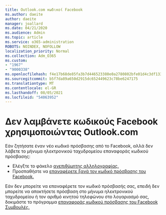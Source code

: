 ```yaml
---
title: Outlook.com κωδικοί Facebook
ms.author: daeite
author: daeite
manager: joallard
ms.date: 04/21/2020
ms.audience: Admin
ms.topic: article
ms.service: o365-administration
ROBOTS: NOINDEX, NOFOLLOW
localization_priority: Normal
ms.collection: Adm_O365
ms.custom:
- "1967"
- "9000338"
ms.openlocfilehash: f4e17b68de85fa3b7d446523380e0a2780802bfe01d4c3df133f4b7231a0d16c
ms.sourcegitcommit: b5f7da89a650d2915dc652449623c78be6247175
ms.translationtype: MT
ms.contentlocale: el-GR
ms.lasthandoff: 08/05/2021
ms.locfileid: "54063952"
---
```

# <a name="not-receiving-facebook-codes-using-outlookcom"></a>Δεν λαμβάνετε κωδικούς Facebook χρησιμοποιώντας Outlook.com

Εάν ζητήσατε έναν νέο κωδικό πρόσβασης από το Facebook, αλλά δεν λάβετε το μήνυμα ηλεκτρονικού ταχυδρομείου επαναφοράς κωδικού πρόσβασης:

- Ελέγξτε το φάκελο [ανεπιθύμητης αλληλογραφίας.](https://outlook.live.com/mail/junkemail)
- Προσπαθήστε να [επαναφέρετε ξανά τον κωδικό πρόσβασης του Facebook.](https://aka.ms/facebook-password-reset)

Εάν δεν μπορείτε να επαναφέρετε τον κωδικό πρόσβασής σας, επειδή δεν μπορείτε να αποκτήσετε πρόσβαση στο μήνυμα ηλεκτρονικού ταχυδρομείου ή τον αριθμό κινητού τηλεφώνου στο λογαριασμό σας, δοκιμάστε το πρόγραμμα [επαναφοράς κωδικού πρόσβασης του Facebook Συμβουλές.](https://aka.ms/facebook-password-help)